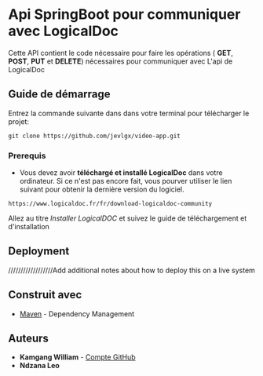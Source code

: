 # Api SpringBoot pour communiquer avec LogicalDoc

Cette API contient le code nécessaire pour faire les opérations ( **GET**, **POST**, **PUT** et **DELETE**) nécessaires pour communiquer avec L'api de LogicalDoc

## Guide de démarrage

Entrez la commande suivante dans dans votre terminal pour télécharger le projet: 
```
git clone https://github.com/jevlgx/video-app.git
```
### Prerequis

* Vous devez avoir **téléchargé et installé LogicalDoc** dans votre ordinateur. Si ce n'est pas encore fait, vous pourver utiliser le lien suivant pour obtenir la dernière version du logiciel.
```
https://www.logicaldoc.fr/fr/download-logicaldoc-community
```
Allez au titre *Installer LogicalDOC* et suivez le guide de téléchargement et d'installation

## Deployment

//////////////////Add additional notes about how to deploy this on a live system

## Construit avec

* [Maven](https://maven.apache.org/) - Dependency Management

## Auteurs

* **Kamgang William**  - [Compte GitHub](https://github.com/jevlgx)
* **Ndzana Leo**
  
